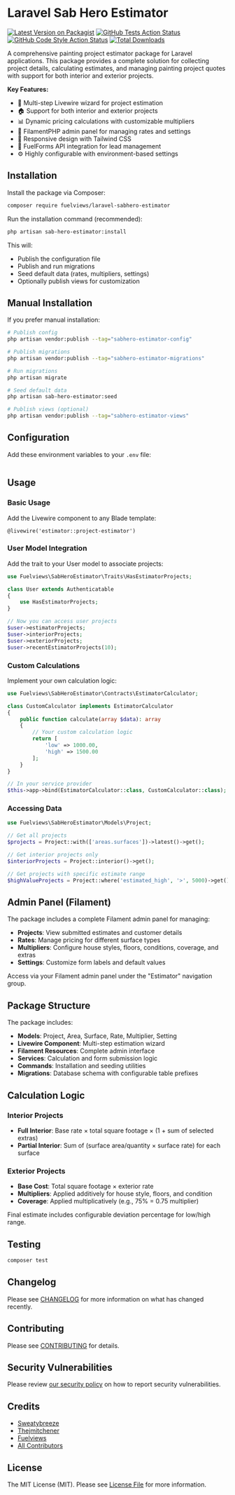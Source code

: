 # Laravel Sab Hero Estimator

[![Latest Version on Packagist](https://img.shields.io/packagist/v/fuelviews/laravel-sabhero-estimator.svg?style=flat-square)](https://packagist.org/packages/fuelviews/laravel-sabhero-estimator)
[![GitHub Tests Action Status](https://img.shields.io/github/actions/workflow/status/fuelviews/laravel-sabhero-estimator/run-tests.yml?branch=main&label=tests&style=flat-square)](https://github.com/fuelviews/laravel-sabhero-estimator/actions?query=workflow%3Arun-tests+branch%3Amain)
[![GitHub Code Style Action Status](https://img.shields.io/github/actions/workflow/status/fuelviews/laravel-sabhero-estimator/fix-php-code-style-issues.yml?branch=main&label=code%20style&style=flat-square)](https://github.com/fuelviews/laravel-sabhero-estimator/actions?query=workflow%3A"Fix+PHP+code+style+issues"+branch%3Amain)
[![Total Downloads](https://img.shields.io/packagist/dt/fuelviews/laravel-sabhero-estimator.svg?style=flat-square)](https://packagist.org/packages/fuelviews/laravel-sabhero-estimator)

A comprehensive painting project estimator package for Laravel applications. This package provides a complete solution for collecting project details, calculating estimates, and managing painting project quotes with support for both interior and exterior projects.

**Key Features:**
- 🎨 Multi-step Livewire wizard for project estimation
- 🏠 Support for both interior and exterior projects
- 📊 Dynamic pricing calculations with customizable multipliers
- 🔧 FilamentPHP admin panel for managing rates and settings
- 📱 Responsive design with Tailwind CSS
- 🚀 FuelForms API integration for lead management
- ⚙️ Highly configurable with environment-based settings

## Installation

Install the package via Composer:

```bash
composer require fuelviews/laravel-sabhero-estimator
```

Run the installation command (recommended):

```bash
php artisan sab-hero-estimator:install
```

This will:
- Publish the configuration file
- Publish and run migrations
- Seed default data (rates, multipliers, settings)
- Optionally publish views for customization

## Manual Installation

If you prefer manual installation:

```bash
# Publish config
php artisan vendor:publish --tag="sabhero-estimator-config"

# Publish migrations
php artisan vendor:publish --tag="sabhero-estimator-migrations"

# Run migrations
php artisan migrate

# Seed default data
php artisan sab-hero-estimator:seed

# Publish views (optional)
php artisan vendor:publish --tag="sabhero-estimator-views"
```

## Configuration

Add these environment variables to your `.env` file:

```
```

## Usage

### Basic Usage

Add the Livewire component to any Blade template:

```blade
@livewire('estimator::project-estimator')
```

### User Model Integration

Add the trait to your User model to associate projects:

```php
use Fuelviews\SabHeroEstimator\Traits\HasEstimatorProjects;

class User extends Authenticatable
{
    use HasEstimatorProjects;
}

// Now you can access user projects
$user->estimatorProjects;
$user->interiorProjects;
$user->exteriorProjects;
$user->recentEstimatorProjects(10);
```

### Custom Calculations

Implement your own calculation logic:

```php
use Fuelviews\SabHeroEstimator\Contracts\EstimatorCalculator;

class CustomCalculator implements EstimatorCalculator
{
    public function calculate(array $data): array
    {
        // Your custom calculation logic
        return [
            'low' => 1000.00,
            'high' => 1500.00
        ];
    }
}

// In your service provider
$this->app->bind(EstimatorCalculator::class, CustomCalculator::class);
```

### Accessing Data

```php
use Fuelviews\SabHeroEstimator\Models\Project;

// Get all projects
$projects = Project::with(['areas.surfaces'])->latest()->get();

// Get interior projects only
$interiorProjects = Project::interior()->get();

// Get projects with specific estimate range
$highValueProjects = Project::where('estimated_high', '>', 5000)->get();
```

## Admin Panel (Filament)

The package includes a complete Filament admin panel for managing:

- **Projects**: View submitted estimates and customer details
- **Rates**: Manage pricing for different surface types
- **Multipliers**: Configure house styles, floors, conditions, coverage, and extras
- **Settings**: Customize form labels and default values

Access via your Filament admin panel under the "Estimator" navigation group.

## Package Structure

The package includes:

- **Models**: Project, Area, Surface, Rate, Multiplier, Setting
- **Livewire Component**: Multi-step estimation wizard
- **Filament Resources**: Complete admin interface
- **Services**: Calculation and form submission logic
- **Commands**: Installation and seeding utilities
- **Migrations**: Database schema with configurable table prefixes

## Calculation Logic

### Interior Projects

- **Full Interior**: Base rate × total square footage × (1 + sum of selected extras)
- **Partial Interior**: Sum of (surface area/quantity × surface rate) for each surface

### Exterior Projects

- **Base Cost**: Total square footage × exterior rate
- **Multipliers**: Applied additively for house style, floors, and condition
- **Coverage**: Applied multiplicatively (e.g., 75% = 0.75 multiplier)

Final estimate includes configurable deviation percentage for low/high range.

## Testing

```bash
composer test
```

## Changelog

Please see [CHANGELOG](CHANGELOG.md) for more information on what has changed recently.

## Contributing

Please see [CONTRIBUTING](CONTRIBUTING.md) for details.

## Security Vulnerabilities

Please review [our security policy](../../security/policy) on how to report security vulnerabilities.

## Credits

- [Sweatybreeze](https://github.com/sweatybreeze)
- [Thejmitchener](https://github.com/fuelviews)
- [Fuelviews](htt[s://fuelviews.com])
- [All Contributors](../../contributors)

## License

The MIT License (MIT). Please see [License File](LICENSE.md) for more information.
